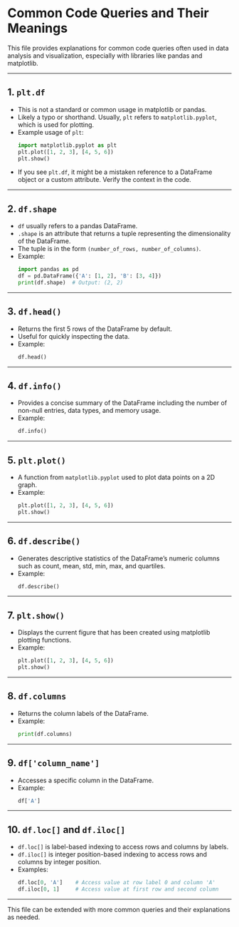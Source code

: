 # Common Code Queries and Their Meanings

This file provides explanations for common code queries often used in data analysis and visualization, especially with libraries like pandas and matplotlib.

---

## 1. `plt.df`

- This is not a standard or common usage in matplotlib or pandas.
- Likely a typo or shorthand. Usually, `plt` refers to `matplotlib.pyplot`, which is used for plotting.
- Example usage of `plt`:
  ```python
  import matplotlib.pyplot as plt
  plt.plot([1, 2, 3], [4, 5, 6])
  plt.show()
  ```
- If you see `plt.df`, it might be a mistaken reference to a DataFrame object or a custom attribute. Verify the context in the code.

---

## 2. `df.shape`

- `df` usually refers to a pandas DataFrame.
- `.shape` is an attribute that returns a tuple representing the dimensionality of the DataFrame.
- The tuple is in the form `(number_of_rows, number_of_columns)`.
- Example:
  ```python
  import pandas as pd
  df = pd.DataFrame({'A': [1, 2], 'B': [3, 4]})
  print(df.shape)  # Output: (2, 2)
  ```

---

## 3. `df.head()`

- Returns the first 5 rows of the DataFrame by default.
- Useful for quickly inspecting the data.
- Example:
  ```python
  df.head()
  ```

---

## 4. `df.info()`

- Provides a concise summary of the DataFrame including the number of non-null entries, data types, and memory usage.
- Example:
  ```python
  df.info()
  ```

---

## 5. `plt.plot()`

- A function from `matplotlib.pyplot` used to plot data points on a 2D graph.
- Example:
  ```python
  plt.plot([1, 2, 3], [4, 5, 6])
  plt.show()
  ```

---

## 6. `df.describe()`

- Generates descriptive statistics of the DataFrame’s numeric columns such as count, mean, std, min, max, and quartiles.
- Example:
  ```python
  df.describe()
  ```

---

## 7. `plt.show()`

- Displays the current figure that has been created using matplotlib plotting functions.
- Example:
  ```python
  plt.plot([1, 2, 3], [4, 5, 6])
  plt.show()
  ```

---

## 8. `df.columns`

- Returns the column labels of the DataFrame.
- Example:
  ```python
  print(df.columns)
  ```

---

## 9. `df['column_name']`

- Accesses a specific column in the DataFrame.
- Example:
  ```python
  df['A']
  ```

---

## 10. `df.loc[]` and `df.iloc[]`

- `df.loc[]` is label-based indexing to access rows and columns by labels.
- `df.iloc[]` is integer position-based indexing to access rows and columns by integer position.
- Examples:
  ```python
  df.loc[0, 'A']    # Access value at row label 0 and column 'A'
  df.iloc[0, 1]     # Access value at first row and second column
  ```

---

This file can be extended with more common queries and their explanations as needed.
